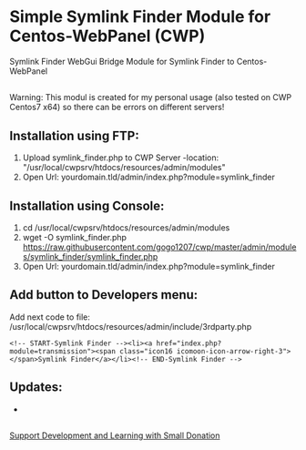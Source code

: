# Simple Symlink Finder Module for Centos-WebPanel (CWP)
Symlink Finder WebGui Bridge Module for Symlink Finder to Centos-WebPanel
##
Warning: This modul is created for my personal usage (also tested on CWP Centos7 x64) so there can be errors on different servers!
##
## Installation using FTP:
  1) Upload symlink_finder.php to CWP Server
     -location: "/usr/local/cwpsrv/htdocs/resources/admin/modules"
  2) Open Url: yourdomain.tld/admin/index.php?module=symlink_finder

## Installation using Console:
  1) cd /usr/local/cwpsrv/htdocs/resources/admin/modules
  2) wget -O symlink_finder.php https://raw.githubusercontent.com/gogo1207/cwp/master/admin/modules/symlink_finder/symlink_finder.php
  3) Open Url: yourdomain.tld/admin/index.php?module=symlink_finder

## Add button to Developers menu:
Add next code to file: /usr/local/cwpsrv/htdocs/resources/admin/include/3rdparty.php
 ```
 <!-- START-Symlink Finder --><li><a href="index.php?module=transmission"><span class="icon16 icomoon-icon-arrow-right-3"></span>Symlink Finder</a></li><!-- END-Symlink Finder -->
 ```

## Updates:
  -

##
[Support Development and Learning with Small Donation](https://paypal.me/gogo1207)

